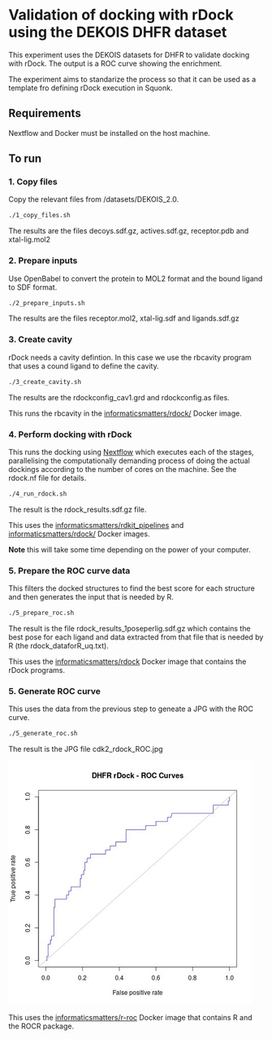 # Validation of docking with rDock using the DEKOIS DHFR dataset

This experiment uses the DEKOIS datasets for DHFR to validate docking with rDock.
The output is a ROC curve showing the enrichment.

The experiment aims to standarize the process so that it can be used as a template fro defining rDock execution
in Squonk. 

## Requirements

Nextflow and Docker must be installed on the host machine.

## To run 

### 1. Copy files

Copy the relevant files from /datasets/DEKOIS_2.0.

```sh
./1_copy_files.sh
```

The results are the files decoys.sdf.gz, actives.sdf.gz, receptor.pdb and xtal-lig.mol2

### 2. Prepare inputs

Use OpenBabel to convert the protein to MOL2 format and the bound ligand to SDF format. 


```sh
./2_prepare_inputs.sh
```

The results are the files receptor.mol2, xtal-lig.sdf and ligands.sdf.gz

### 3. Create cavity

rDock needs a cavity defintion. In this case we use the rbcavity program that uses a cound ligand to define the 
cavity.

```sh
./3_create_cavity.sh
```

The results are the rdockconfig_cav1.grd and rdockconfig.as files.

This runs the rbcavity in the [informaticsmatters/rdock/](https://hub.docker.com/r/informaticsmatters/rdock/) 
Docker image.

### 4. Perform docking with rDock

This runs the docking using [Nextflow](http://nextflow.io) which executes each of the stages, parallelising
the computationally demanding process of doing the actual dockings according to the number of cores on the machine.
See the rdock.nf file for details.

```sh
./4_run_rdock.sh
```
The result is the rdock_results.sdf.gz file.

This uses the [informaticsmatters/rdkit_pipelines](https://hub.docker.com/r/informaticsmatters/rdkit_pipelines/) 
and [informaticsmatters/rdock/](https://hub.docker.com/r/informaticsmatters/rdock/) 
Docker images.

**Note** this will take some time depending on the power of your computer.


### 5. Prepare the ROC curve data

This filters the docked structures to find the best score for each structure and then generates the input
that is needed by R. 

```sh
./5_prepare_roc.sh
```

The result is the file rdock_results_1poseperlig.sdf.gz which contains the best pose for each ligand and data extracted
from that file that is needed by R (the rdock_dataforR_uq.txt).

This uses the [informaticsmatters/rdock](https://hub.docker.com/r/informaticsmatters/rdock/builds/) Docker image
that contains the rDock programs.

### 5. Generate ROC curve

This uses the data from the previous step to geneate a JPG with the ROC curve.

```sh
./5_generate_roc.sh
```

The result is the JPG file cdk2_rdock_ROC.jpg

![result.jpg](result.jpg)


This uses the [informaticsmatters/r-roc](https://hub.docker.com/r/informaticsmatters/r-roc/builds/) Docker image 
that contains R and the ROCR package.





